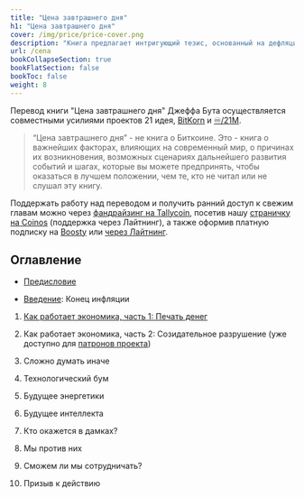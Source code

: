 ```yaml
---
title: "Цена завтрашнего дня"
h1: "Цена завтрашнего дня"
cover: /img/price/price-cover.png
description: "Книга предлагает интригующий тезис, основанный на дефляционном воздействии технологического прогресса в сочетании с все более доступным кредитом."
url: /cena
bookCollapseSection: true
bookFlatSection: false
bookToc: false
weight: 8
---
```


Перевод книги "Цена завтрашнего дня" Джеффа Бута осуществляется совместными усилиями проектов 21 идея,  [BitKorn](https://www.youtube.com/@BitKorn) и [♾️/21M](https://t.me/gametheoryhub). 

> “Цена завтрашнего дня” - не книга о Биткоине. Это - книга о важнейших факторах, влияющих на современный мир, о причинах их возникновения, возможных сценариях дальнейшего развития событий и шагах, которые вы можете предпринять, чтобы оказаться в лучшем положении, чем те, кто не читал или не слушал эту книгу.

Поддержать работу над переводом и получить ранний доступ к свежим главам можно через [фандрайзинг на Tallycoin](https://tallycoin.app/@21ideas/--V7MP64vf/), посетив нашу [страничку на Coinos](https://coinos.io/21books) (поддержка через Лайтнинг), а также оформив платную подписку на [Boosty](https://boosty.to/21ideas) или [через Лайтнинг](https://21ideas.org/zapplanner/).

## Оглавление

- [Предисловие](/cena/predislovie) 

- [Введение](/cena/vvedenie): Конец инфляции 

1. [Как работает экономика, часть 1: Печать денег](/cena/1) 

2. Как работает экономика, часть 2: Cозидательное разрушение (уже доступно для [патронов проекта](/patrons))

3. Сложно думать иначе

4. Технологический бум

5. Будущее энергетики

6. Будущее интеллекта

7. Кто окажется в дамках?

8. Мы против них

9. Сможем ли мы сотрудничать?

10. Призыв к действию